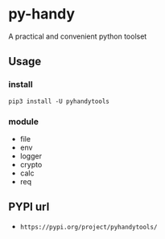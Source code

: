 # py-handy
A practical and convenient python toolset

## Usage

### install

```shell
pip3 install -U pyhandytools
```

### module

- file
- env
- logger
- crypto
- calc
- req

## PYPI url

- ```https://pypi.org/project/pyhandytools/```